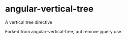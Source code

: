 # angular-vertical-tree
A vertical tree directive


Forked from angular-vertical-tree, but remove jquery use. 
